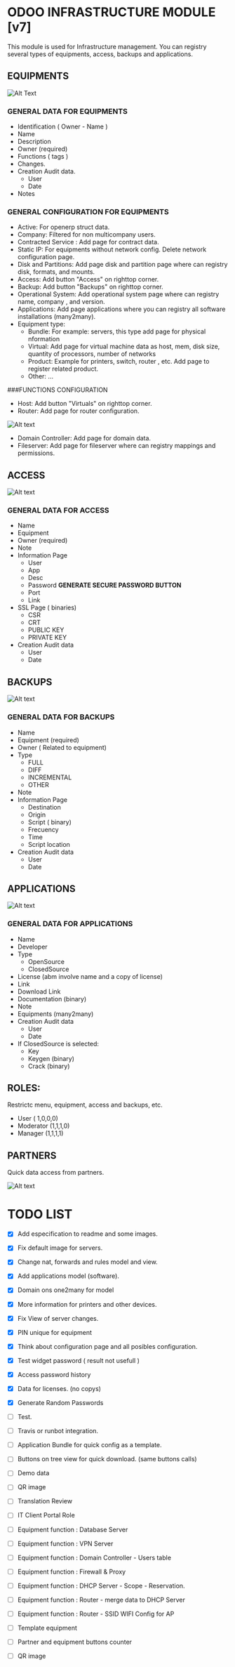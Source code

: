 # ODOO INFRASTRUCTURE MODULE [v7]

This module is used for Infrastructure management. You can registry several types of equipments, access, backups and applications.


## EQUIPMENTS

![Alt Text](/docs/img/server_example.jpg?raw=true "Server Example")

### GENERAL DATA FOR EQUIPMENTS
* Identification ( Owner - Name )
* Name
* Description
* Owner (required)
* Functions ( tags )
* Changes.
* Creation Audit data.
  * User
  * Date
* Notes

### GENERAL CONFIGURATION FOR EQUIPMENTS
* Active: For openerp struct data.
* Company: Filtered for non multicompany users.
* Contracted Service : Add page for contract data.
* Static IP: For equipments without network config. Delete network configuration page.
* Disk and Partitions: Add page disk and partition page where can registry disk, formats, and mounts.
* Access: Add button "Access" on righttop corner.
* Backup: Add button "Backups" on righttop corner.
* Operational System: Add operational system page where can registry name, company , and version.
* Applications: Add page applications where you can registry all software installations (many2many).
* Equipment type:
  * Bundle: For example: servers, this type add page for physical nformation
  * Virtual: Add page for virtual machine data as host, mem, disk size, quantity of processors, number of networks
  * Product: Example for printers, switch, router , etc. Add page to register related product.
  * Other: ...


###FUNCTIONS CONFIGURATION

* Host: Add button "Virtuals" on righttop corner.
* Router: Add page for router configuration.

![Alt text](/docs/img/router_example.jpg?raw=true "Router Example")

* Domain Controller: Add page for domain data.
* Fileserver: Add page for fileserver where can registry mappings and permissions.


## ACCESS

![Alt text](/docs/img/access_example.jpg?raw=true "Access Example")

### GENERAL DATA FOR ACCESS
* Name
* Equipment
* Owner (required)
* Note
* Information Page
  * User
  * App
  * Desc
  * Password **GENERATE SECURE PASSWORD BUTTON**
  * Port
  * Link
* SSL Page ( binaries)
  * CSR
  * CRT
  * PUBLIC KEY
  * PRIVATE KEY
* Creation Audit data
  * User
  * Date


## BACKUPS

![Alt text](/docs/img/backup_example.jpg?raw=true "Backup Example")

### GENERAL DATA FOR BACKUPS
* Name
* Equipment (required)
* Owner ( Related to equipment)
* Type
  * FULL
  * DIFF
  * INCREMENTAL
  * OTHER
* Note
* Information Page
  * Destination
  * Origin
  * Script ( binary)
  * Frecuency
  * Time
  * Script location
* Creation Audit data
  * User
  * Date

## APPLICATIONS

![Alt text](/docs/img/application_example.jpg?raw=true "Application Example")

### GENERAL DATA FOR APPLICATIONS
* Name
* Developer
* Type
  * OpenSource
  * ClosedSource
* License (abm involve name and a copy of license)
* Link
* Download Link
* Documentation (binary)
* Note
* Equipments (many2many)
* Creation Audit data
  * User
  * Date
* If ClosedSource is selected:
  * Key
  * Keygen (binary)
  * Crack (binary)


## ROLES:
Restrictc menu, equipment, access and backups, etc.
* User ( 1,0,0,0)
* Moderator (1,1,1,0)
* Manager (1,1,1,1)

## PARTNERS
Quick data access from partners.

![Alt text](/docs/img/partner_example.jpg?raw=true "Partner Example")


# TODO LIST
- [x] Add especification to readme and some images.
- [x] Fix default image for servers.
- [x] Change nat, forwards and rules model and view.
- [x] Add applications model (software).
- [x] Domain ons one2many for model
- [x] More information for printers and other devices.
- [x] Fix View of server changes.
- [x] PIN unique for equipment
- [x] Think about configuration page and all posibles configuration.
- [x] Test widget password ( result not usefull )
- [x] Access password history
- [x] Data for licenses. (no copys)
- [x] Generate Random Passwords
- [ ] Test.
- [ ] Travis or runbot integration.
- [ ] Application Bundle for quick config as a template.
- [ ] Buttons on tree view for quick download. (same buttons calls)
- [ ] Demo data
- [ ] QR image
- [ ] Translation Review
- [ ] IT Client Portal Role
- [ ] Equipment function : Database Server
- [ ] Equipment function : VPN Server
- [ ] Equipment function : Domain Controller - Users table
- [ ] Equipment function : Firewall & Proxy
- [ ] Equipment function : DHCP Server - Scope - Reservation.
- [ ] Equipment function : Router - merge data to DHCP Server
- [ ] Equipment function : Router - SSID WIFI Config for AP
- [ ] Template equipment
- [ ] Partner and equipment buttons counter
- [ ] QR image

